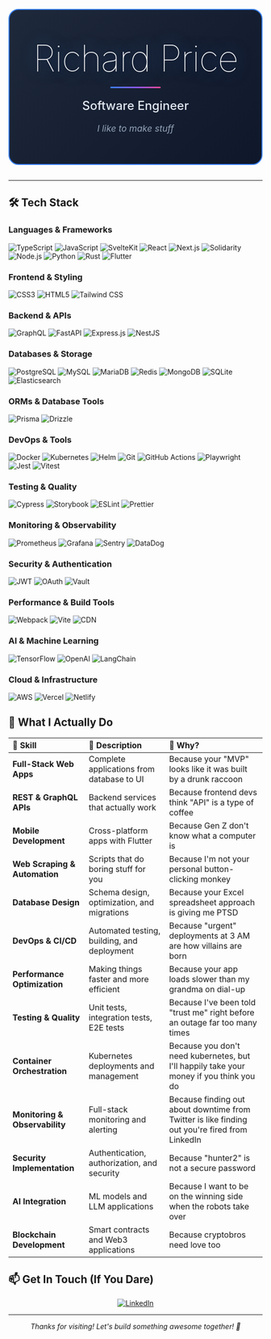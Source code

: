 <div align="center">
  <div style="background: linear-gradient(135deg, #1e293b 0%, #0f172a 100%); padding: 60px 40px; border-radius: 20px; margin: 30px 0; border: 2px solid #3b82f6;">
          <h1 style="color: #ffffff; font-size: 4.5rem; font-weight: 100; margin: 0; font-family: 'Inter', -apple-system, BlinkMacSystemFont, 'Segoe UI', Roboto, sans-serif; text-shadow: 0 0 30px rgba(59, 130, 246, 0.5), 0 4px 8px rgba(0,0,0,0.3); letter-spacing: -0.02em; line-height: 1;">
        Richard Price
      </h1>
    <div style="width: 100px; height: 3px; background: linear-gradient(90deg, #3b82f6, #8b5cf6, #ec4899); margin: 20px auto; border-radius: 2px;"></div>
    <p style="color: #e2e8f0; font-size: 1.5rem; margin: 15px 0 0 0; font-weight: 500;">
      Software Engineer
    </p>
    <p style="color: #94a3b8; font-size: 1.1rem; margin: 20px 0 0 0; font-style: italic;">
      I like to make stuff
    </p>
  </div>
</div>

---

## 🛠️ Tech Stack

### Languages & Frameworks
![TypeScript](https://img.shields.io/badge/-TypeScript-3178C6?style=for-the-badge&logo=typescript&logoColor=white)
![JavaScript](https://img.shields.io/badge/-JavaScript-F7DF1E?style=for-the-badge&logo=javascript&logoColor=black)
![SvelteKit](https://img.shields.io/badge/-SvelteKit-FF3E00?style=for-the-badge&logo=svelte&logoColor=white)
![React](https://img.shields.io/badge/-React-61DAFB?style=for-the-badge&logo=react&logoColor=black)
![Next.js](https://img.shields.io/badge/-Next.js-000000?style=for-the-badge&logo=next.js&logoColor=white)
![Solidarity](https://img.shields.io/badge/-Solidarity-2C4F7C?style=for-the-badge&logo=solidity&logoColor=white)
![Node.js](https://img.shields.io/badge/-Node.js-339933?style=for-the-badge&logo=nodedotjs&logoColor=white)
![Python](https://img.shields.io/badge/-Python-3776AB?style=for-the-badge&logo=python&logoColor=white)
![Rust](https://img.shields.io/badge/-Rust-000000?style=for-the-badge&logo=rust&logoColor=white)
![Flutter](https://img.shields.io/badge/-Flutter-02569B?style=for-the-badge&logo=flutter&logoColor=white)

### Frontend & Styling
![CSS3](https://img.shields.io/badge/-CSS3-1572B6?style=for-the-badge&logo=css3&logoColor=white)
![HTML5](https://img.shields.io/badge/-HTML5-E34F26?style=for-the-badge&logo=html5&logoColor=white)
![Tailwind CSS](https://img.shields.io/badge/-Tailwind%20CSS-38B2AC?style=for-the-badge&logo=tailwind-css&logoColor=white)

### Backend & APIs
![GraphQL](https://img.shields.io/badge/-GraphQL-E10098?style=for-the-badge&logo=graphql&logoColor=white)
![FastAPI](https://img.shields.io/badge/-FastAPI-009688?style=for-the-badge&logo=fastapi&logoColor=white)
![Express.js](https://img.shields.io/badge/-Express.js-000000?style=for-the-badge&logo=express&logoColor=white)
![NestJS](https://img.shields.io/badge/-NestJS-E0234E?style=for-the-badge&logo=nestjs&logoColor=white)

### Databases & Storage
![PostgreSQL](https://img.shields.io/badge/-PostgreSQL-336791?style=for-the-badge&logo=postgresql&logoColor=white)
![MySQL](https://img.shields.io/badge/-MySQL-4479A1?style=for-the-badge&logo=mysql&logoColor=white)
![MariaDB](https://img.shields.io/badge/-MariaDB-003545?style=for-the-badge&logo=mariadb&logoColor=white)
![Redis](https://img.shields.io/badge/-Redis-DC382D?style=for-the-badge&logo=redis&logoColor=white)
![MongoDB](https://img.shields.io/badge/-MongoDB-47A248?style=for-the-badge&logo=mongodb&logoColor=white)
![SQLite](https://img.shields.io/badge/-SQLite-003B57?style=for-the-badge&logo=sqlite&logoColor=white)
![Elasticsearch](https://img.shields.io/badge/-Elasticsearch-005571?style=for-the-badge&logo=elasticsearch&logoColor=white)

### ORMs & Database Tools
![Prisma](https://img.shields.io/badge/-Prisma-2D3748?style=for-the-badge&logo=prisma&logoColor=white)
![Drizzle](https://img.shields.io/badge/-Drizzle-FF6B6B?style=for-the-badge&logo=drizzle&logoColor=white)

### DevOps & Tools
![Docker](https://img.shields.io/badge/-Docker-2496ED?style=for-the-badge&logo=docker&logoColor=white)
![Kubernetes](https://img.shields.io/badge/-Kubernetes-326CE5?style=for-the-badge&logo=kubernetes&logoColor=white)
![Helm](https://img.shields.io/badge/-Helm-0F1689?style=for-the-badge&logo=helm&logoColor=white)
![Git](https://img.shields.io/badge/-Git-F05032?style=for-the-badge&logo=git&logoColor=white)
![GitHub Actions](https://img.shields.io/badge/-GitHub%20Actions-2088FF?style=for-the-badge&logo=githubactions&logoColor=white)
![Playwright](https://img.shields.io/badge/-Playwright-2EAD33?style=for-the-badge&logo=playwright&logoColor=white)
![Jest](https://img.shields.io/badge/-Jest-C21325?style=for-the-badge&logo=jest&logoColor=white)
![Vitest](https://img.shields.io/badge/-Vitest-6E9F18?style=for-the-badge&logo=vitest&logoColor=white)

### Testing & Quality
![Cypress](https://img.shields.io/badge/-Cypress-17202C?style=for-the-badge&logo=cypress&logoColor=white)
![Storybook](https://img.shields.io/badge/-Storybook-FF4785?style=for-the-badge&logo=storybook&logoColor=white)
![ESLint](https://img.shields.io/badge/-ESLint-4B32C3?style=for-the-badge&logo=eslint&logoColor=white)
![Prettier](https://img.shields.io/badge/-Prettier-F7B93E?style=for-the-badge&logo=prettier&logoColor=white)

### Monitoring & Observability
![Prometheus](https://img.shields.io/badge/-Prometheus-E6522C?style=for-the-badge&logo=prometheus&logoColor=white)
![Grafana](https://img.shields.io/badge/-Grafana-F46800?style=for-the-badge&logo=grafana&logoColor=white)
![Sentry](https://img.shields.io/badge/-Sentry-362D59?style=for-the-badge&logo=sentry&logoColor=white)
![DataDog](https://img.shields.io/badge/-DataDog-632CA6?style=for-the-badge&logo=datadog&logoColor=white)

### Security & Authentication
![JWT](https://img.shields.io/badge/-JWT-000000?style=for-the-badge&logo=jsonwebtokens&logoColor=white)
![OAuth](https://img.shields.io/badge/-OAuth-000000?style=for-the-badge&logo=oauth&logoColor=white)
![Vault](https://img.shields.io/badge/-Vault-000000?style=for-the-badge&logo=vault&logoColor=white)

### Performance & Build Tools
![Webpack](https://img.shields.io/badge/-Webpack-8DD6F9?style=for-the-badge&logo=webpack&logoColor=white)
![Vite](https://img.shields.io/badge/-Vite-646CFF?style=for-the-badge&logo=vite&logoColor=white)
![CDN](https://img.shields.io/badge/-CDN-FF6B6B?style=for-the-badge&logo=cloudflare&logoColor=white)

### AI & Machine Learning
![TensorFlow](https://img.shields.io/badge/-TensorFlow-FF6F00?style=for-the-badge&logo=tensorflow&logoColor=white)
![OpenAI](https://img.shields.io/badge/-OpenAI-412991?style=for-the-badge&logo=openai&logoColor=white)
![LangChain](https://img.shields.io/badge/-LangChain-000000?style=for-the-badge&logo=langchain&logoColor=white)

### Cloud & Infrastructure
![AWS](https://img.shields.io/badge/-AWS-232F3E?style=for-the-badge&logo=amazonaws&logoColor=white)
![Vercel](https://img.shields.io/badge/-Vercel-000000?style=for-the-badge&logo=vercel&logoColor=white)
![Netlify](https://img.shields.io/badge/-Netlify-00C7B7?style=for-the-badge&logo=netlify&logoColor=white)

## 🎯 What I Actually Do

| 🚀 **Skill** | 📝 **Description** | 💭 **Why?** |
|:---|:---|:---|
| **Full-Stack Web Apps** | Complete applications from database to UI | Because your "MVP" looks like it was built by a drunk raccoon |
| **REST & GraphQL APIs** | Backend services that actually work | Because frontend devs think "API" is a type of coffee |
| **Mobile Development** | Cross-platform apps with Flutter | Because Gen Z don't know what a computer is |
| **Web Scraping & Automation** | Scripts that do boring stuff for you | Because I'm not your personal button-clicking monkey |
| **Database Design** | Schema design, optimization, and migrations | Because your Excel spreadsheet approach is giving me PTSD |
| **DevOps & CI/CD** | Automated testing, building, and deployment | Because "urgent" deployments at 3 AM are how villains are born |
| **Performance Optimization** | Making things faster and more efficient | Because your app loads slower than my grandma on dial-up |
| **Testing & Quality** | Unit tests, integration tests, E2E tests | Because I've been told "trust me" right before an outage far too many times |
| **Container Orchestration** | Kubernetes deployments and management | Because you don't need kubernetes, but I'll happily take your money if you think you do |
| **Monitoring & Observability** | Full-stack monitoring and alerting | Because finding out about downtime from Twitter is like finding out you're fired from LinkedIn |
| **Security Implementation** | Authentication, authorization, and security | Because "hunter2" is not a secure password |
| **AI Integration** | ML models and LLM applications | Because I want to be on the winning side when the robots take over |
| **Blockchain Development** | Smart contracts and Web3 applications | Because cryptobros need love too |

## 📫 Get In Touch (If You Dare)

<div align="center">  
  <a href="https://linkedin.com/in/richard">
    <img src="https://img.shields.io/badge/-LinkedIn-0077B5?style=for-the-badge&logo=linkedin&logoColor=white" alt="LinkedIn" />
  </a>

</div>

---

<div align="center">
  <p><em>Thanks for visiting! Let's build something awesome together! 🚀</em></p>
</div>
